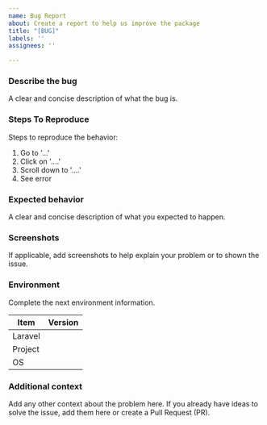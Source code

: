 ```yaml
---
name: Bug Report
about: Create a report to help us improve the package
title: "[BUG]"
labels: ''
assignees: ''

---
```


### Describe the bug
A clear and concise description of what the bug is.

### Steps To Reproduce
Steps to reproduce the behavior:
1. Go to '...'
2. Click on '....'
3. Scroll down to '....'
4. See error

### Expected behavior
A clear and concise description of what you expected to happen.

### Screenshots
If applicable, add screenshots to help explain your problem or to shown the issue.

### Environment
Complete the next environment information.

| Item    | Version
| ------- | -------
| Laravel | <!-- Fill with version of Laravel -->
| Project | <!-- Fill with the package version -->
| OS       | <!-- Fill with the operating system version -->

### Additional context
Add any other context about the problem here. If you already have ideas to solve the issue, add them here or create a Pull Request (PR).
